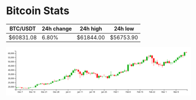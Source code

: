 # Bitcoin Stats

BTC/USDT|24h change|24h high|24h low|
|---|---|---|---|
|$60831.08|6.80%|$61844.00|$56753.90|

<img src="./chart.svg">
